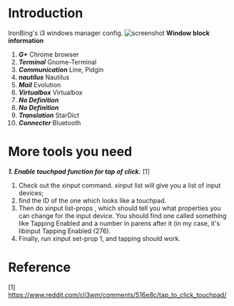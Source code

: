 Introduction
===
IronBing's i3 windows manager config.
![screenshot](https://i.imgur.com/uQJXB1a.png)
**Window block information**
1. ***G+*** Chrome browser
2. ***Terminal*** Gnome-Terminal
3. ***Communication*** Line, Pidgin
4. ***nautilus*** Nautilus
5. ***Mail*** Evolution
6. ***Virtualbox*** Virtualbox
7. ***No Definition***
8. ***No Definition***
9. ***Translation*** StarDict
10. ***Connecter*** Bluetooth

More tools you need
===
***1. Enable touchpad function for tap of click.*** [1]
1. Check out the xinput command. xinput list will give you a list of input devices; 
2. find the ID of the one which looks like a touchpad. 
3. Then do xinput list-props <device id>, which should tell you what properties you can change for the input device. You should find one called something like Tapping Enabled and a number in parens after it (in my case, it's libinput Tapping Enabled (276). 
4. Finally, run xinput set-prop <device id> <property id> 1, and tapping should work.

Reference
===
[1] https://www.reddit.com/r/i3wm/comments/516e8c/tap_to_click_touchpad/
